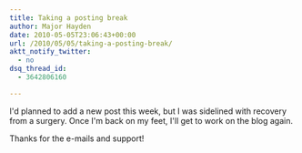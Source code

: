 ```yaml
---
title: Taking a posting break
author: Major Hayden
date: 2010-05-05T23:06:43+00:00
url: /2010/05/05/taking-a-posting-break/
aktt_notify_twitter:
  - no
dsq_thread_id:
  - 3642806160

---
```

I'd planned to add a new post this week, but I was sidelined with recovery from a surgery. Once I'm back on my feet, I'll get to work on the blog again.

Thanks for the e-mails and support!
